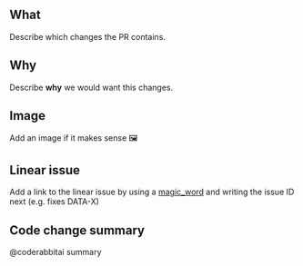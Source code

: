 ## What
Describe which changes the PR contains.

## Why
Describe **why** we would want this changes.

## Image
Add an image if it makes sense 🖼️

## Linear issue
Add a link to the linear issue by using a [magic_word](https://linear.app/docs/github#link-using-pull-requests) and writing the issue ID next (e.g. fixes DATA-X)

## Code change summary
@coderabbitai summary
